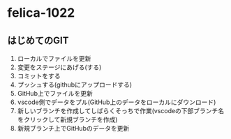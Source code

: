 # felica-1022
## はじめてのGIT
1. ローカルでファイルを更新
2. 変更をステージにあげる(する)
3. コミットをする
4. プッシュする(githubにアップロードする)
5. GitHub上でファイルを更新
6. vscode側でデータをプル(GitHub上のデータをローカルにダウンロード)
7. 新しいブランチを作成してしばらくそっちで作業(vscodeの下部ブランチ名をクリックして新規ブランチを作成)
8. 新規ブランチ上でGitHubのデータを更新
